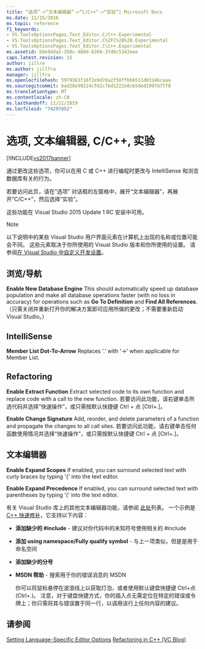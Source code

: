 ```yaml
---
title: “选项”->“文本编辑器”->“C/C++”->“实验”| Microsoft Docs
ms.date: 11/15/2016
ms.topic: reference
f1_keywords:
- VS.ToolsOptionsPages.Text_Editor.C/C++.Experimental
- VS.ToolsOptionsPages.Text_Editor.C%2FC%2B%2B.Experimental
- VS.ToolsOptionsPages.Text_Editor.C\C++.Experimental
ms.assetid: b9e9dda2-350c-460d-b368-37d6c5342eee
caps.latest.revision: 15
author: jillre
ms.author: jillfra
manager: jillfra
ms.openlocfilehash: 5979363f16f2e9d78a2f50ffbb6511d03146caaa
ms.sourcegitcommit: bad28e99214cf62cfbd1222e8cb5ded1997d7ff0
ms.translationtype: MT
ms.contentlocale: zh-CN
ms.lasthandoff: 11/21/2019
ms.locfileid: "74297852"
---
```

# <a name="options-text-editor-cc-experimental"></a>选项, 文本编辑器, C/C++, 实验
[!INCLUDE[vs2017banner](../../includes/vs2017banner.md)]

通过更改这些选项，你可以在用 C 或 C++ 进行编程时更改与 IntelliSense 和浏览数据库有关的行为。

 若要访问此页，请在“选项” 对话框的左窗格中，展开“文本编辑器”，再展开“C/C++”，然后选择“实验”。

 这些功能在 Visual Studio 2015 Update 1 RC 安装中可用。

> [!NOTE]
> 以下说明中的某些 Visual Studio 用户界面元素在计算机上出现的名称或位置可能会不同。 这些元素取决于你所使用的 Visual Studio 版本和你所使用的设置。 请参阅[在 Visual Studio 中自定义开发设置](https://msdn.microsoft.com/22c4debb-4e31-47a8-8f19-16f328d7dcd3)。

## <a name="browsingnavigation"></a>浏览/导航
 **Enable New Database Engine** This should automatically speed up database population and make all database operations faster (with no loss in accuracy) for operations such as **Go To Definition** and **Find All References**. （只需关闭并重新打开你的解决方案即可应用所做的更改；不需要重新启动 Visual Studio。）

## <a name="intellisense"></a>IntelliSense
 **Member List Dot-To-Arrow** Replaces '.' with '->' when applicable for Member List.

## <a name="refactoring"></a>Refactoring
 **Enable Extract Function** Extract selected code to its own function and replace code with a call to the new function. 若要访问此功能，请右键单击所选代码并选择“快速操作”，或只需按默认快捷键 Ctrl + 点 [Ctrl+.]。

 **Enable Change Signature** Add, reorder, and delete parameters of a function and propagate the changes to all call sites. 若要访问此功能，请右键单击任何函数使用情况并选择“快速操作”，或只需按默认快捷键 Ctrl + 点 [Ctrl+.]。

## <a name="text-editor"></a>文本编辑器
 **Enable Expand Scopes** If enabled, you can surround selected text with curly braces by typing '{' into the text editor.

 **Enable Expand Precedence** If enabled, you can surround selected text with parentheses by typing '(' into the text editor.

 有关 Visual Studio 库上的其他文本编辑器功能，请参阅 [此处](https://go.microsoft.com/fwlink/?LinkId=692016)列表。 一个示例是 [C++ 快速修补](https://visualstudiogallery.msdn.microsoft.com/be91feef-8dc3-4f7a-ac9f-f34e7ca5918f)，它支持以下内容：

- **添加缺少的 #include** - 建议对你代码中的未知符号使用相关的 #include

- **添加 using namespace/Fully qualify symbol** - 与上一项类似，但是是用于命名空间

- **添加缺少的分号**

- **MSDN 帮助** - 搜索用于你的错误消息的 MSDN

  你可以将鼠标悬停在波浪线上以获取灯泡，或者使用默认键盘快捷键 Ctrl+点 (Ctrl+.)。 注意，对于键盘快捷方式，你的插入点无需定位在特定的错误或令牌上；你只需将其与错误置于同一行，以调用该行上任何内容的建议。

## <a name="see-also"></a>请参阅
 [Setting Language-Specific Editor Options](../../ide/reference/setting-language-specific-editor-options.md) [Refactoring in C++ (VC Blog)](https://devblogs.microsoft.com/cppblog/all-about-c-refactoring-in-visual-studio-2015-preview/)

